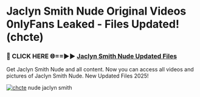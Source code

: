 # Jaclyn Smith Nude Original Videos 0nlyFans Leaked - Files Updated! (chcte)

<h3>🔴 CLICK HERE 🌐==►► <a href="https://tinyurl.com/yrmya6cz" rel="nofollow">Jaclyn Smith Nude Updated Files</a></h3>

Get Jaclyn Smith Nude and all content. Now you can access all videos and pictures of Jaclyn Smith Nude. New Updated Files 2025!

[![chcte](https://i.imgur.com/FMdXYCs.gif)](https://tinyurl.com/yrmya6cz)
nude jaclyn smith